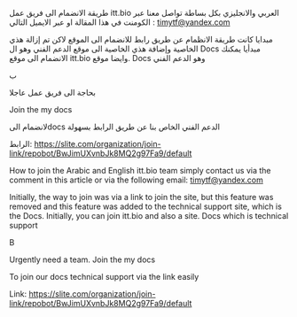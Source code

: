 طريقة الانضمام الى فريق عمل itt.bio العربي والانجليزي بكل بساطة تواصل معنا عبر الكومنت في هذا المقالة او عبر الايميل التالي : timytf@yandex.com

مبدايا كانت طريقة الانظمام عن طريق رابط للانضمام الى الموقع لاكن تم إزالة هذي الخاصية وإضافة هذي الخاصية الى موقع الدعم الفني وهو ال Docs مبدأيا يمكنك الانضمام الى موقع itt.bio وايضا موقع. Docs وهو الدعم الفني

ب

بحاجة الى فريق عمل عاجلا

Join the my docs

لانضمام الىdocs الدعم الفني الخاص بنا عن طريق الرابط بسهولة

الرابط: https://slite.com/organization/join-link/repobot/BwJimUXvnbJk8MQ2g97Fa9/default


How to join the Arabic and English itt.bio team simply contact us via the comment in this article or via the following email: timytf@yandex.com

 Initially, the way to join was via a link to join the site, but this feature was removed and this feature was added to the technical support site, which is the Docs. Initially, you can join itt.bio and also a site.  Docs which is technical support

 B

 Urgently need a team. Join the my docs

 To join our docs technical support via the link easily

 Link: https://slite.com/organization/join-link/repobot/BwJimUXvnbJk8MQ2g97Fa9/default
